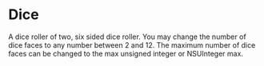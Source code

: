 Dice
====

A dice roller of two, six sided dice roller.  You may change the number of dice faces to any number between 2 and 12.
The maximum number of dice faces can be changed to the max unsigned integer or NSUInteger max.

